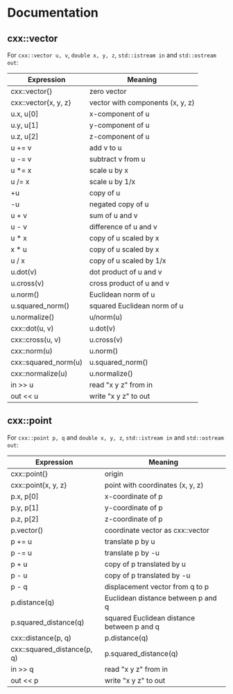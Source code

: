 # Documentation

## cxx::vector

For `cxx::vector u, v`, `double x, y, z`, `std::istream in` and
`std::ostream out`:

| Expression             | Meaning                           |
| ---------------------- | --------------------------------- |
| cxx::vector{}          | zero vector                       |
| cxx::vector{x, y, z}   | vector with components (x, y, z)  |
| u.x, u[0]              | x-component of u                  |
| u.y, u[1]              | y-component of u                  |
| u.z, u[2]              | z-component of u                  |
| u += v                 | add v to u                        |
| u -= v                 | subtract v from u                 |
| u \*= x                | scale u by x                      |
| u /= x                 | scale u by 1/x                    |
| +u                     | copy of u                         |
| -u                     | negated copy of u                 |
| u + v                  | sum of u and v                    |
| u - v                  | difference of u and v             |
| u \* x                 | copy of u scaled by x             |
| x \* u                 | copy of u scaled by x             |
| u / x                  | copy of u scaled by 1/x           |
| u.dot(v)               | dot product of u and v            |
| u.cross(v)             | cross product of u and v          |
| u.norm()               | Euclidean norm of u               |
| u.squared\_norm()      | squared Euclidean norm of u       |
| u.normalize()          | u/norm(u)                         |
| cxx::dot(u, v)         | u.dot(v)                          |
| cxx::cross(u, v)       | u.cross(v)                        |
| cxx::norm(u)           | u.norm()                          |
| cxx::squared\_norm(u)  | u.squared\_norm()                 |
| cxx::normalize(u)      | u.normalize()                     |
| in >> u                | read "x y z" from in              |
| out << u               | write "x y z" to out              |

## cxx::point

For `cxx::point p, q` and `double x, y, z`, `std::istream in` and
`std::ostream out`:

| Expression                   | Meaning                                    |
| ---------------------------- | ------------------------------------------ |
| cxx::point{}                 | origin                                     |
| cxx::point{x, y, z}          | point with coordinates (x, y, z)           |
| p.x, p[0]                    | x-coordinate of p                          |
| p.y, p[1]                    | y-coordinate of p                          |
| p.z, p[2]                    | z-coordinate of p                          |
| p.vector()                   | coordinate vector as cxx::vector           |
| p += u                       | translate p by u                           |
| p -= u                       | translate p by -u                          |
| p + u                        | copy of p translated by u                  |
| p - u                        | copy of p translated by -u                 |
| p - q                        | displacement vector from q to p            |
| p.distance(q)                | Euclidean distance between p and q         |
| p.squared\_distance(q)       | squared Euclidean distance between p and q |
| cxx::distance(p, q)          | p.distance(q)                              |
| cxx::squared\_distance(p, q) | p.squared\_distance(q)                     |
| in >> q                      | read "x y z" from in                       |
| out << p                     | write "x y z" to out                       |
